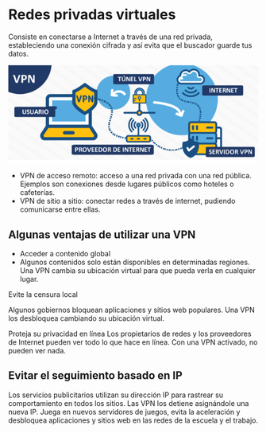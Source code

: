 # Redes privadas virtuales

Consiste en conectarse a Internet a través de una red privada, estableciendo una conexión cifrada y así evita que el buscador guarde tus datos.

![](img/2022-12-11-22-16-18.png)

- VPN de acceso remoto: acceso a una red privada con una red pública. Ejemplos son conexiones desde lugares públicos como hoteles o cafeterías.
- VPN de sitio a sitio: conectar redes a través de internet, pudiendo comunicarse entre ellas.

## Algunas ventajas de utilizar una VPN

- Acceder a contenido global
- Algunos contenidos solo están disponibles en determinadas regiones. Una VPN cambia su ubicación virtual para que pueda verla en cualquier lugar.

Evite la censura local

Algunos gobiernos bloquean aplicaciones y sitios web populares. Una VPN los desbloquea cambiando su ubicación virtual.

Proteja su privacidad en línea
Los propietarios de redes y los proveedores de Internet pueden ver todo lo que hace en línea. Con una VPN activado, no pueden ver nada.

## Evitar el seguimiento basado en IP

Los servicios publicitarios utilizan su dirección IP para rastrear su comportamiento en todos los sitios. Las VPN los detiene asignándole una nueva IP.
Juega en nuevos servidores de juegos, evita la aceleración y desbloquea aplicaciones y sitios web en las redes de la escuela y el trabajo.
